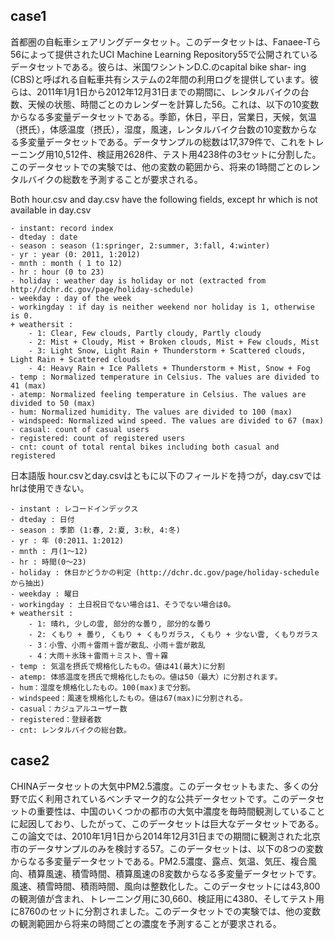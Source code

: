 ## case1
首都圏の自転車シェアリングデータセット。このデータセットは、Fanaee-Tら56によって提供されたUCI Machine Learning Repository55で公開されているデータセットである。彼らは、米国ワシントンD.C.のcapital bike shar- ing (CBS)と呼ばれる自転車共有システムの2年間の利用ログを提供しています。彼らは、2011年1月1日から2012年12月31日までの期間に、レンタルバイクの台数、天候の状態、時間ごとのカレンダーを計算した56。これは、以下の10変数からなる多変量データセットである。季節，休日，平日，営業日，天候，気温（摂氏），体感温度（摂氏），湿度，風速，レンタルバイク台数の10変数からなる多変量データセットである。データサンプルの総数は17,379件で、これをトレーニング用10,512件、検証用2628件、テスト用4238件の3セットに分割した。このデータセットでの実験では、他の変数の範囲から、将来の1時間ごとのレンタルバイクの総数を予測することが要求される。

Both hour.csv and day.csv have the following fields, except hr which is not available in day.csv
	
	- instant: record index
	- dteday : date
	- season : season (1:springer, 2:summer, 3:fall, 4:winter)
	- yr : year (0: 2011, 1:2012)
	- mnth : month ( 1 to 12)
	- hr : hour (0 to 23)
	- holiday : weather day is holiday or not (extracted from http://dchr.dc.gov/page/holiday-schedule)
	- weekday : day of the week
	- workingday : if day is neither weekend nor holiday is 1, otherwise is 0.
	+ weathersit : 
		- 1: Clear, Few clouds, Partly cloudy, Partly cloudy
		- 2: Mist + Cloudy, Mist + Broken clouds, Mist + Few clouds, Mist
		- 3: Light Snow, Light Rain + Thunderstorm + Scattered clouds, Light Rain + Scattered clouds
		- 4: Heavy Rain + Ice Pallets + Thunderstorm + Mist, Snow + Fog
	- temp : Normalized temperature in Celsius. The values are divided to 41 (max)
	- atemp: Normalized feeling temperature in Celsius. The values are divided to 50 (max)
	- hum: Normalized humidity. The values are divided to 100 (max)
	- windspeed: Normalized wind speed. The values are divided to 67 (max)
	- casual: count of casual users
	- registered: count of registered users
	- cnt: count of total rental bikes including both casual and registered
  日本語版
  hour.csvとday.csvはともに以下のフィールドを持つが，day.csvではhrは使用できない。
	
	- instant : レコードインデックス
	- dteday : 日付
	- season : 季節 (1:春, 2:夏, 3:秋, 4:冬)
	- yr : 年 (0:2011、1:2012)
	- mnth : 月(1〜12)
	- hr : 時間(0〜23)
	- holiday : 休日かどうかの判定 (http://dchr.dc.gov/page/holiday-schedule から抽出)
	- weekday : 曜日
	- workingday : 土日祝日でない場合は1、そうでない場合は0。
	+ weathersit : 
		- 1: 晴れ, 少しの雲, 部分的な曇り, 部分的な曇り
		- 2: くもり + 曇り, くもり + くもりガラス, くもり + 少ない雲, くもりガラス
		- 3：小雪、小雨＋雷雨＋雲が散乱、小雨＋雲が散乱
		- 4：大雨＋氷珠＋雷雨＋ミスト、雪＋霧
	- temp : 気温を摂氏で規格化したもの。値は41(最大)に分割
	- atemp: 体感温度を摂氏で規格化したもの。値は50（最大）に分割されます。
	- hum：湿度を規格化したもの。100(max)まで分割。
	- windspeed：風速を規格化したもの。値は67(max)に分割される。
	- casual：カジュアルユーザー数
	- registered：登録者数
	- cnt: レンタルバイクの総台数。

## case2
CHINAデータセットの大気中PM2.5濃度。このデータセットもまた、多くの分野で広く利用されているベンチマーク的な公共データセットです。このデータセットの重要性は、中国のいくつかの都市の大気中濃度を毎時間観測していることに起因しており、したがって、このデータセットは巨大なデータセットである。この論文では、2010年1月1日から2014年12月31日までの期間に観測された北京市のデータサンプルのみを検討する57。このデータセットは、以下の8つの変数からなる多変量データセットである。PM2.5濃度、露点、気温、気圧、複合風向、積算風速、積雪時間、積算風速の8変数からなる多変量データセットです。風速、積雪時間、積雨時間、風向は整数化した。このデータセットには43,800の観測値が含まれ、トレーニング用に30,660、検証用に4380、そしてテスト用に8760のセットに分割されました。このデータセットでの実験では、他の変数の観測範囲から将来の時間ごとの濃度を予測することが要求される。
